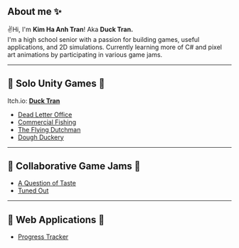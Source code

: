 ## About me ✨
✌️Hi, I'm **Kim Ha Anh Tran**! Aka **Duck Tran.** <br>
I'm a high school senior with a passion for building games, useful applications, and 2D simulations. Currently learning more of C# and pixel art animations by participating in various game jams.

---
## 🍊 Solo Unity Games 🍊
Itch.io: [**Duck Tran**](https://ducktran.itch.io/)
- [Dead Letter Office](https://github.com/KimHaAnhTran/DeadLetterOffice_Day1)
- [Commercial Fishing](https://github.com/KimHaAnhTran/CommercialFishing)
- [The Flying Dutchman](https://github.com/KimHaAnhTran/TheFlyingDutchman)
- [Dough Duckery](https://github.com/KimHaAnhTran/DoughDuckery)
---
## 🍋 Collaborative Game Jams 🍋
- [A Question of Taste](https://github.com/KimHaAnhTran/AQuestionOfTaste_2025Brackeys)
- [Tuned Out](https://github.com/KimHaAnhTran/TunedOut_2025GMTK/tree/master)
---
## 🍑 Web Applications 🍑
- [Progress Tracker](https://github.com/KimHaAnhTran/ProgressTracker)


<!--
**KimHaAnhTran/KimHaAnhTran** is a ✨ _special_ ✨ repository because its `README.md` (this file) appears on your GitHub profile.

Here are some ideas to get you started:

- 🔭 I’m currently working on ...
- 🌱 I’m currently learning ...
- 👯 I’m looking to collaborate on ...
- 🤔 I’m looking for help with ...
- 💬 Ask me about ...
- 📫 How to reach me: ...
- 😄 Pronouns: ...
- ⚡ Fun fact: ...
-->
